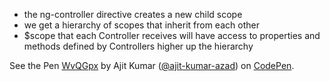 * the ng-controller directive creates a new child scope
* we get a hierarchy of scopes that inherit from each other
* $scope that each Controller receives will have access to properties and methods defined by Controllers higher up the hierarchy

<p data-height="266" data-theme-id="14134" data-slug-hash="WvQGpx" data-default-tab="result" data-user="ajit-kumar-azad" class='codepen'>See the Pen <a href='http://codepen.io/ajit-kumar-azad/pen/WvQGpx/'>WvQGpx</a> by Ajit Kumar (<a href='http://codepen.io/ajit-kumar-azad'>@ajit-kumar-azad</a>) on <a href='http://codepen.io'>CodePen</a>.</p>
<script async src="//assets.codepen.io/assets/embed/ei.js"></script>
